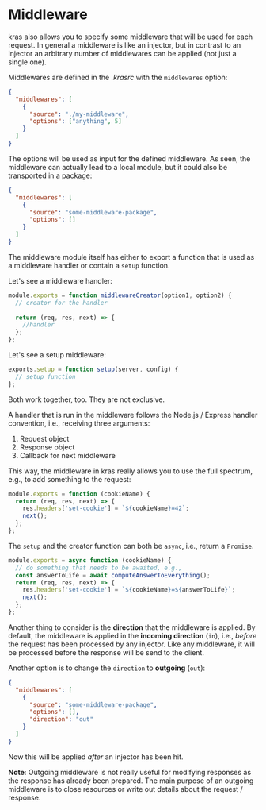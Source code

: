 # Middleware

kras also allows you to specify some middleware that will be used for each request. In general a middleware is like an injector, but in contrast to an injector an arbitrary number of middlewares can be applied (not just a single one).

Middlewares are defined in the *.krasrc* with the `middlewares` option:

```json
{
  "middlewares": [
    {
      "source": "./my-middleware",
      "options": ["anything", 5]
    }
  ]
}
```

The options will be used as input for the defined middleware. As seen, the middleware can actually lead to a local module, but it could also be transported in a package:

```json
{
  "middlewares": [
    {
      "source": "some-middleware-package",
      "options": []
    }
  ]
}
```

The middleware module itself has either to export a function that is used as a middleware handler or contain a `setup` function.

Let's see a middleware handler:

```js
module.exports = function middlewareCreator(option1, option2) {
  // creator for the handler
  
  return (req, res, next) => {
    //handler
  };
};
```

Let's see a setup middleware:

```js
exports.setup = function setup(server, config) {
  // setup function
};
```

Both work together, too. They are not exclusive.

A handler that is run in the middleware follows the Node.js / Express handler convention, i.e., receiving three arguments:

1. Request object
2. Response object
3. Callback for next middleware

This way, the middleware in kras really allows you to use the full spectrum, e.g., to add something to the request:

```js
module.exports = function (cookieName) {  
  return (req, res, next) => {
    res.headers['set-cookie'] = `${cookieName}=42`;
    next();
  };
};
```

The `setup` and the creator function can both be `async`, i.e., return a `Promise`.

```js
module.exports = async function (cookieName) {  
  // do something that needs to be awaited, e.g.,
  const answerToLife = await computeAnswerToEverything();
  return (req, res, next) => {
    res.headers['set-cookie'] = `${cookieName}=${answerToLife}`;
    next();
  };
};
```

Another thing to consider is the **direction** that the middleware is applied. By default, the middleware is applied in the **incoming direction** (`in`), i.e., *before* the request has been processed by any injector. Like any middleware, it will be processed before the response will be send to the client.

Another option is to change the `direction` to **outgoing** (`out`):

```json
{
  "middlewares": [
    {
      "source": "some-middleware-package",
      "options": [],
      "direction": "out"
    }
  ]
}
```

Now this will be applied *after* an injector has been hit.

**Note**: Outgoing middleware is not really useful for modifying responses as the response has already been prepared. The main purpose of an outgoing middleware is to close resources or write out details about the request / response.
